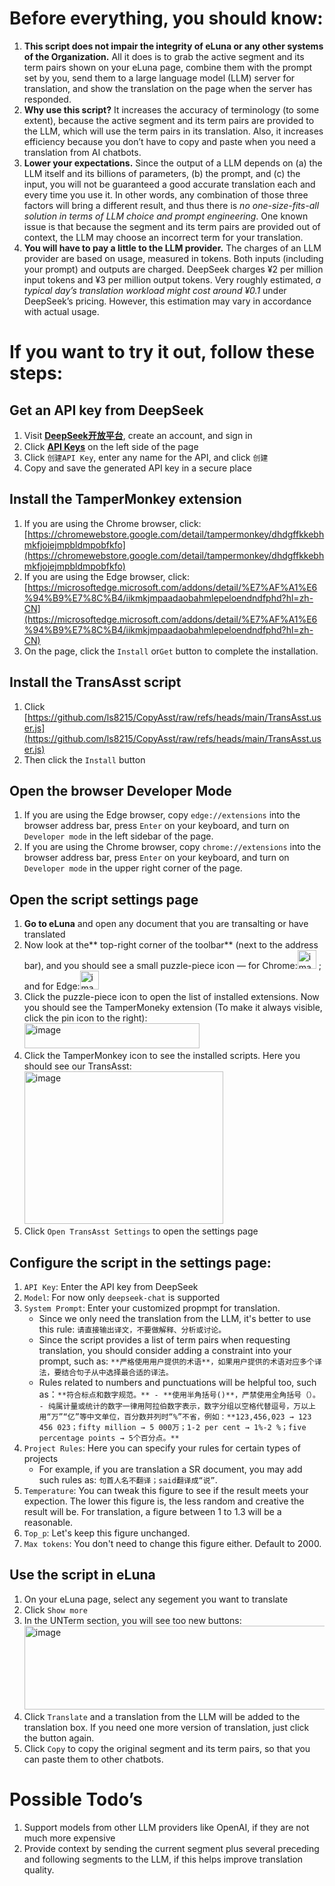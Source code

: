 # Before everything, you should know:
1. **This script does not impair the integrity of eLuna or any other systems of the Organization.** All it does is to grab the active segment and its term pairs shown on your eLuna page, combine them with the prompt set by you, send them to a large language model (LLM) server for translation, and show the translation on the page when the server has responded.
2. **Why use this script?** It increases the accuracy of terminology (to some extent), because the active segment and its term pairs are provided to the LLM, which will use the term pairs in its translation. Also, it increases efficiency because you don’t have to copy and paste when you need a translation from AI chatbots. 
3. **Lower your expectations.** Since the output of a LLM depends on (a) the LLM itself and its billions of parameters, (b) the prompt, and (c) the input, you will not be guaranteed a good accurate translation each and every time you use it. In other words, any combination of those three factors will bring a different result, and thus there is _no one-size-fits-all solution in terms of LLM choice and prompt engineering_. One known issue is that because the segment and its term pairs are provided out of context, the LLM may choose an incorrect term for your translation.  
4. **You will have to pay a little to the LLM provider.** The charges of an LLM provider are based on usage, measured in tokens. Both inputs (including your prompt) and outputs are charged. DeepSeek charges ¥2 per million input tokens and ¥3 per million output tokens. Very roughly estimated, _a typical day’s translation workload might cost around ¥0.1_ under DeepSeek’s pricing. However, this estimation may vary in accordance with actual usage.
# If you want to try it out, follow these steps:
## Get an API key from DeepSeek
1. Visit [**DeepSeek开放平台**](https://platform.deepseek.com), create an account, and sign in
2. Click [**API Keys**](https://platform.deepseek.com/api_keys) on the left side of the page
3. Click `创建API Key`, enter any name for the API, and click `创建`
4. Copy and save the generated API key in a secure place
## Install the TamperMonkey extension
1. If you are using the Chrome browser, click: [https://chromewebstore.google.com/detail/tampermonkey/dhdgffkkebhmkfjojejmpbldmpobfkfo](https://chromewebstore.google.com/detail/tampermonkey/dhdgffkkebhmkfjojejmpbldmpobfkfo)
2. If you are using the Edge browser, click: [https://microsoftedge.microsoft.com/addons/detail/%E7%AF%A1%E6%94%B9%E7%8C%B4/iikmkjmpaadaobahmlepeloendndfphd?hl=zh-CN](https://microsoftedge.microsoft.com/addons/detail/%E7%AF%A1%E6%94%B9%E7%8C%B4/iikmkjmpaadaobahmlepeloendndfphd?hl=zh-CN)
3. On the page, click the `Install` or`Get` button to complete the installation.
## Install the TransAsst script
1. Click [https://github.com/ls8215/CopyAsst/raw/refs/heads/main/TransAsst.user.js](https://github.com/ls8215/CopyAsst/raw/refs/heads/main/TransAsst.user.js)
2. Then click the `Install` button
## Open the browser Developer Mode
1. If you are using the Edge browser, copy `edge://extensions` into the browser address bar, press `Enter` on your keyboard, and turn on `Developer mode` in the left sidebar of the page.
2. If you are using the Chrome browser, copy `chrome://extensions` into the browser address bar, press `Enter` on your keyboard, and turn on `Developer mode` in the upper right corner of the page.
## Open the script settings page
1. **Go to eLuna** and open any document that you are transalting or have translated
2. Now look at the** top-right corner of the toolbar** (next to the address bar), and you should see a small puzzle-piece icon — for Chrome:<img width="30" height="30" alt="image" src="https://github.com/user-attachments/assets/72007362-c1e8-4afd-a57a-500c5f8c81e2" />
; and for Edge:<img width="30" height="30" alt="image" src="https://github.com/user-attachments/assets/f7577078-ca80-4e0f-abb2-a15d999eef0f" />
3. Click the puzzle-piece icon to open the list of installed extensions. Now you should see the TamperMoneky extension (To make it always visible, click the pin icon to the right): <img width="280" height="40" alt="image" src="https://github.com/user-attachments/assets/894096e1-6031-4e80-81b7-2c5667495615" />
4. Click the TamperMonkey icon to see the installed scripts. Here you should see our TransAsst:<br>
   <img width="318" height="244" alt="image" src="https://github.com/user-attachments/assets/87bbdaed-55a1-4ee2-b7a8-28f4adfe1c9e" />
5. Click `Open TransAsst Settings` to open the settings page
## Configure the script in the settings page:
1. `API Key`: Enter the API key from DeepSeek
2. `Model`: For now only `deepseek-chat` is supported
3. `System Prompt`: Enter your customized propmpt for translation.
   - Since we only need the translation from the LLM, it's better to use this rule: `请直接输出译文，不要做解释、分析或讨论。`
   - Since the script provides a list of term pairs when requesting translation, you should consider adding a constraint into your prompt, such as: `**严格使用用户提供的术语**，如果用户提供的术语对应多个译法，要结合句子从中选择最合适的译法。`
   - Rules related to numbers and punctuations will be helpful too, such as：`**符合标点和数字规范。** - **使用半角括号()**，严禁使用全角括号（）。 - 纯属计量或统计的数字一律用阿拉伯数字表示，数字分组以空格代替逗号，万以上用“万”“亿”等中文单位，百分数并列时“%”不省，例如：**123,456,023 → 123 456 023；fifty million → 5 000万；1-2 per cent → 1%-2 %；five percentage points → 5个百分点。**`
5. `Project Rules`: Here you can specify your rules for certain types of projects
   - For example, if you are translation a SR document, you may add such rules as: `句首人名不翻译；said翻译成“说”`.
7. `Temperature`: You can tweak this figure to see if the result meets your expection. The lower this figure is, the less random and creative the result will be. For translation, a figure between 1 to 1.3 will be a reasonable. 
8. `Top_p`: Let's keep this figure unchanged.
9. `Max tokens`: You don't need to change this figure either. Default to 2000.
## Use the script in eLuna
1. On your eLuna page, select any segement you want to translate
2. Click `Show more`
3. In the UNTerm section, you will see too new buttons:<br>
   <img width="638" height="134" alt="image" src="https://github.com/user-attachments/assets/6b027534-0f5d-43f1-97dd-5beee980ccb6" />
4. Click `Translate` and a translation from the LLM will be added to the translation box. If you need one more version of translation, just click the button again.
5. Click `Copy` to copy the original segment and its term pairs, so that you can paste them to other chatbots.
# Possible Todo’s
1. Support models from other LLM providers like OpenAI, if they are not much more expensive
2. Provide context by sending the current segment plus several preceding and following segments to the LLM, if this helps improve translation quality.
